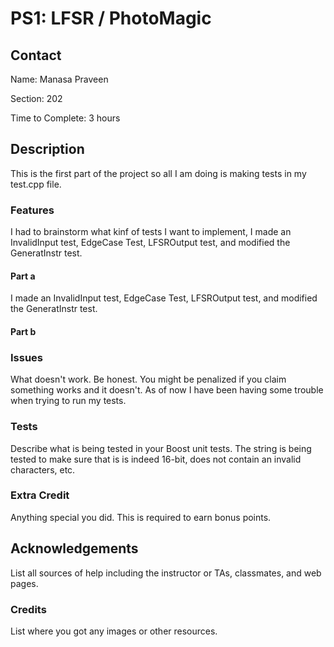 # PS1: LFSR / PhotoMagic

## Contact
Name: Manasa Praveen

Section: 202

Time to Complete: 3 hours


## Description
This is the first part of the project so all I am doing is making tests in my test.cpp file.

### Features
I had to brainstorm what kinf of tests I want to implement, I made an InvalidInput test, EdgeCase Test, LFSROutput test, and modified the GeneratInstr test.

#### Part a
I made an InvalidInput test, EdgeCase Test, LFSROutput test, and modified the GeneratInstr test.

#### Part b

### Issues
What doesn't work.  Be honest.  You might be penalized if you claim something works and it doesn't.
As of now I have been having some trouble when trying to run my tests.

### Tests
Describe what is being tested in your Boost unit tests.
The string is being tested to make sure that is is indeed 16-bit, does not contain an invalid characters, etc.

### Extra Credit
Anything special you did. This is required to earn bonus points.

## Acknowledgements
List all sources of help including the instructor or TAs, classmates, and web pages.

### Credits
List where you got any images or other resources.

